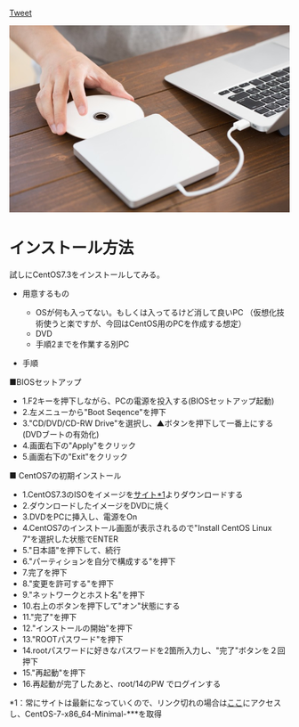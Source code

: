 <a href="https://twitter.com/share?ref_src=twsrc%5Etfw" class="twitter-share-button" data-show-count="false">Tweet</a><script async src="https://platform.twitter.com/widgets.js" charset="utf-8"></script>


![GitHub Logo](https://github.com/Yusuoo/RTFSE/blob/master/OperatingSystem(OS)/images/CK20160626273814_TP_V4.jpg)

# インストール方法

試しにCentOS7.3をインストールしてみる。

* 用意するもの 
  * OSが何も入ってない。もしくは入ってるけど消して良いPC
    （仮想化技術使うと楽ですが、今回はCentOS用のPCを作成する想定）
  * DVD
  * 手順2までを作業する別PC
  
* 手順

■BIOSセットアップ
  * 1.F2キーを押下しながら、PCの電源を投入する(BIOSセットアップ起動)
  * 2.左メニューから"Boot Seqence"を押下
  * 3."CD/DVD/CD-RW Drive"を選択し、▲ボタンを押下して一番上にする(DVDブートの有効化)
  * 4.画面右下の"Apply"をクリック
  * 5.画面右下の"Exit"をクリック
  
■ CentOS7の初期インストール
  * 1.CentOS7.3のISOをイメージを[サイト*1](http://ftp.iij.ad.jp/pub/linux/centos/7/isos/x86_64/CentOS-7-x86_64-Minimal-1810.iso)よりダウンロードする
  * 2.ダウンロードしたイメージをDVDに焼く
  * 3.DVDをPCに挿入し、電源をOn
  * 4.CentOS7のインストール画面が表示されるので"Install CentOS Linux 7"を選択した状態でENTER
  * 5."日本語"を押下して、続行
  * 6."パーティションを自分で構成する"を押下
  * 7.完了を押下
  * 8."変更を許可する"を押下
  * 9."ネットワークとホスト名"を押下
  * 10.右上のボタンを押下して"オン"状態にする
  * 11."完了"を押下
  * 12."インストールの開始"を押下
  * 13."ROOTパスワード"を押下
  * 14.rootパスワードに好きなパスワードを2箇所入力し、"完了"ボタンを２回押下
  * 15."再起動"を押下
  * 16.再起動が完了したあと、root/14のPW でログインする
  
  
*1：常にサイトは最新になっていくので、リンク切れの場合は[ここ](http://ftp.iij.ad.jp/pub/linux/centos/7/isos/x86_64/)にアクセスし、CentOS-7-x86_64-Minimal-***を取得
